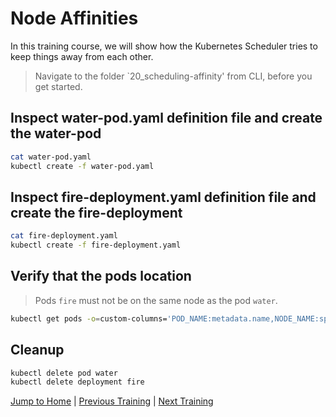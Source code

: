# Node Affinities

In this training course, we will show how the Kubernetes Scheduler tries to keep things away from each other.

>Navigate to the folder `20_scheduling-affinity' from CLI, before you get started. 

## Inspect water-pod.yaml definition file and create the water-pod

```bash
cat water-pod.yaml
kubectl create -f water-pod.yaml
```

## Inspect fire-deployment.yaml definition file and create the fire-deployment

```bash
cat fire-deployment.yaml
kubectl create -f fire-deployment.yaml
```

## Verify that the pods location

>Pods `fire` must not be on the same node as the pod `water`.
```bash
kubectl get pods -o=custom-columns='POD_NAME:metadata.name,NODE_NAME:spec.nodeName'
```

## Cleanup

```bash
kubectl delete pod water
kubectl delete deployment fire
```

[Jump to Home](../README.md) | [Previous Training](../19_scheduling-node-selector/README.md) | [Next Training](../21_scheduling-taints-and-tolerations/README.md)